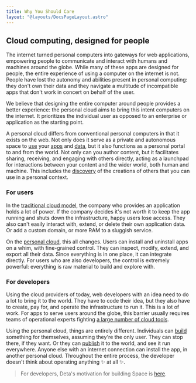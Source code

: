 ```yaml
---
title: Why You Should Care
layout: "@layouts/DocsPageLayout.astro"
---
```


## Cloud computing, designed for people

The internet turned personal computers into gateways for web applications, empowering people to communicate and interact with humans and machines around the globe. While many of these apps are designed for people, the entire experience of using a computer on the internet is not. People have lost the autonomy and abilities present in personal computing: they don't own their data and they navigate a multitude of incompatible apps that don't work in concert on behalf of the user.

We believe that designing the entire computer around people provides a better experience: the personal cloud aims to bring this intent computers on the internet. It prioritizes the individual user as opposed to an enterprise or application as the starting point.

A personal cloud differs from conventional personal computers in that it exists on the web. Not only does it serve as a private and autonomous space to [use](/docs/en/use) your [apps](/docs/en/use/space-apps/) and [data](/docs/en/use/your-data/collections), but it also functions as a personal portal to and from the world. Not only can you author content, but it facilitates sharing, receiving, and engaging with others directly, acting as a launchpad for interactions between your content and the wider world, both human and machine. This includes the [discovery](https://deta.space/discovery) of the creations of others that you can use in a personal context.

### For users

In the [traditional cloud model](/docs/en/learn/pc-what#public-cloud-application-model), the company who provides an application holds a lot of power. If the company decides it's not worth it to keep the app running and shuts down the infrastructure, happy users lose access. They also can't easily interact with, extend, or delete their own application data. Or add a custom domain, or more RAM to a sluggish service.

On the [personal cloud](/docs/en/learn/pc-what#personal-cloud-application-model), this all changes. Users can install and uninstall apps on a whim, with fine-grained control. They can inspect, modify, extend, and export all their data. Since everything is in one place, it can integrate directly. For users who are also developers, the control is extremely powerful: everything is raw material to build and explore with.

### For developers

Using the cloud providers of today, web developers with an idea need to do a lot to bring it to the world. They have to code their idea, but they also have to create, pay for, and operate the infrastructure to run it. This is a lot of work. For apps to serve users around the globe, this barrier usually requires teams of operational experts fighting [a large number of cloud tools](https://landscape.cncf.io/).

Using the personal cloud, things are entirely different. Individuals can [build](/docs/en/build) something for themselves, assuming they're the only user. They can stop there, if they want. Or they can [publish](/docs/en/publish) it to the world, and see it run everywhere. Anyone else with an internet connection can install the app, in another personal cloud. Throughout the entire process, the developer doesn't think about operating anything ✨ at all ✨.

> For developers, Deta's motivation for building Space is [here](https://deta.space/motivation/). 







